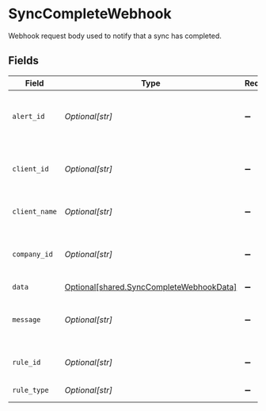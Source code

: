 # SyncCompleteWebhook

Webhook request body used to notify that a sync has completed.


## Fields

| Field                                                                                      | Type                                                                                       | Required                                                                                   | Description                                                                                | Example                                                                                    |
| ------------------------------------------------------------------------------------------ | ------------------------------------------------------------------------------------------ | ------------------------------------------------------------------------------------------ | ------------------------------------------------------------------------------------------ | ------------------------------------------------------------------------------------------ |
| `alert_id`                                                                                 | *Optional[str]*                                                                            | :heavy_minus_sign:                                                                         | Unique identifier of the webhook event.                                                    |                                                                                            |
| `client_id`                                                                                | *Optional[str]*                                                                            | :heavy_minus_sign:                                                                         | Unique identifier for your client in Codat.                                                |                                                                                            |
| `client_name`                                                                              | *Optional[str]*                                                                            | :heavy_minus_sign:                                                                         | Name of your client in Codat.                                                              |                                                                                            |
| `company_id`                                                                               | *Optional[str]*                                                                            | :heavy_minus_sign:                                                                         | Unique identifier for your SMB in Codat.                                                   | 8a210b68-6988-11ed-a1eb-0242ac120002                                                       |
| `data`                                                                                     | [Optional[shared.SyncCompleteWebhookData]](../../models/shared/synccompletewebhookdata.md) | :heavy_minus_sign:                                                                         | N/A                                                                                        |                                                                                            |
| `message`                                                                                  | *Optional[str]*                                                                            | :heavy_minus_sign:                                                                         | A human readable message about the webhook.                                                |                                                                                            |
| `rule_id`                                                                                  | *Optional[str]*                                                                            | :heavy_minus_sign:                                                                         | Unique identifier for the rule.                                                            |                                                                                            |
| `rule_type`                                                                                | *Optional[str]*                                                                            | :heavy_minus_sign:                                                                         | The type of rule.                                                                          |                                                                                            |